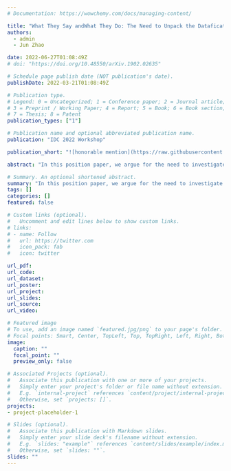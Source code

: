 ```yaml
---
# Documentation: https://wowchemy.com/docs/managing-content/

title: "What They Say andWhat They Do: The Need to Unpack the Datafication Practices in Children’s Recommendations"
authors: 
  - admin
  - Jun Zhao

date: 2022-06-27T01:08:49Z
# doi: "https://doi.org/10.48550/arXiv.1902.02635"

# Schedule page publish date (NOT publication's date).
publishDate: 2022-03-21T01:08:49Z

# Publication type.
# Legend: 0 = Uncategorized; 1 = Conference paper; 2 = Journal article;
# 3 = Preprint / Working Paper; 4 = Report; 5 = Book; 6 = Book section;
# 7 = Thesis; 8 = Patent
publication_types: ["1"]

# Publication name and optional abbreviated publication name.
publication: "IDC 2022 Workshop"

publication_short: "![honorable mention](https://raw.githubusercontent.com/tiffanygewang/tiffany.ge.wang/master/assets/media/newline.png) IDC'22 Workshop"

abstract: "In this position paper, we argue for the need to investigate and unpack how social media platforms conduct datafication practices, especially for children. As a starting point, we reviewed and analysed on what statements were made in their data policies regarding their collection and use of data. We outlined an agenda to support research addressing if and how their statements align with things done in practice, and future research addressing the phenomena."

# Summary. An optional shortened abstract.
summary: "In this position paper, we argue for the need to investigate and unpack how social media platforms conduct datafication practices, especially for children. As a starting point, we reviewed and analysed on what statements were made in their data policies regarding their collection and use of data. We outlined an agenda to support research addressing if and how their statements align with things done in practice, and future research addressing the phenomena."
tags: []
categories: []
featured: false

# Custom links (optional).
#   Uncomment and edit lines below to show custom links.
# links:
# - name: Follow
#   url: https://twitter.com
#   icon_pack: fab
#   icon: twitter

url_pdf:
url_code:
url_dataset:
url_poster:
url_project:
url_slides:
url_source:
url_video:

# Featured image
# To use, add an image named `featured.jpg/png` to your page's folder. 
# Focal points: Smart, Center, TopLeft, Top, TopRight, Left, Right, BottomLeft, Bottom, BottomRight.
image:
  caption: ""
  focal_point: ""
  preview_only: false

# Associated Projects (optional).
#   Associate this publication with one or more of your projects.
#   Simply enter your project's folder or file name without extension.
#   E.g. `internal-project` references `content/project/internal-project/index.md`.
#   Otherwise, set `projects: []`.
projects:
- project-placeholder-1

# Slides (optional).
#   Associate this publication with Markdown slides.
#   Simply enter your slide deck's filename without extension.
#   E.g. `slides: "example"` references `content/slides/example/index.md`.
#   Otherwise, set `slides: ""`.
slides: ""
---
```

